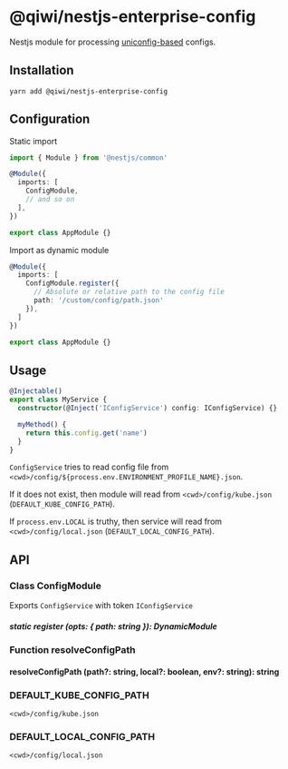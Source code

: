 # @qiwi/nestjs-enterprise-config
Nestjs module for processing [uniconfig-based](https://github.com/qiwi/uniconfig) configs.

## Installation
```shell script
yarn add @qiwi/nestjs-enterprise-config
```

## Configuration
Static import
```typescript
import { Module } from '@nestjs/common'

@Module({
  imports: [
    ConfigModule,
    // and so on
  ],
})

export class AppModule {}
```
Import as dynamic module
```typescript
@Module({
  imports: [
    ConfigModule.register({
      // Absolute or relative path to the config file
      path: '/custom/config/path.json'
    }),
  ]
})

export class AppModule {}
```
## Usage
```typescript
@Injectable()
export class MyService {
  constructor(@Inject('IConfigService') config: IConfigService) {}

  myMethod() {
    return this.config.get('name')
  }
}
````

`ConfigService` tries to read config file from `<cwd>/config/${process.env.ENVIRONMENT_PROFILE_NAME}.json`.

If it does not exist, then module will read from `<cwd>/config/kube.json` (`DEFAULT_KUBE_CONFIG_PATH`).

If `process.env.LOCAL` is truthy, then service will read from `<cwd>/config/local.json` (`DEFAULT_LOCAL_CONFIG_PATH`).

## API
### Class ConfigModule
Exports `ConfigService` with token `IConfigService`
##### static register (opts: { path: string }): DynamicModule

### Function resolveConfigPath

#### resolveConfigPath (path?: string, local?: boolean, env?: string): string

###  DEFAULT_KUBE_CONFIG_PATH
`<cwd>/config/kube.json`
###  DEFAULT_LOCAL_CONFIG_PATH
`<cwd>/config/local.json`
